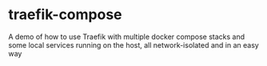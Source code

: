 # traefik-compose
A demo of how to use Traefik with multiple docker compose stacks and some local services running on the host, all network-isolated and in an easy way
